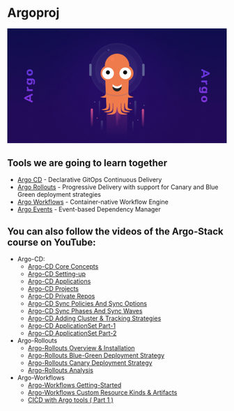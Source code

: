 # Argoproj
![Argo Image](argo.jpg)

## Tools we are going to learn together
* [Argo CD](https://github.com/argoproj/argo-cd) - Declarative GitOps Continuous Delivery
* [Argo Rollouts](https://github.com/argoproj/argo-rollouts) - Progressive Delivery with support for Canary and Blue Green deployment strategies
* [Argo Workflows](https://github.com/argoproj/argo-workflows) - Container-native Workflow Engine
* [Argo Events](https://github.com/argoproj/argo-events) - Event-based Dependency Manager


## You can also follow the videos of the Argo-Stack course on YouTube:
  - Argo-CD:
     - [Argo-CD Core Concepts](https://www.youtube.com/watch?v=T-ERIOb_3z0&list=PLYrn63eEqAzYttcyB6On1oH35O5rxgDt4)
     - [Argo-CD Setting-up](https://www.youtube.com/watch?v=pVnk9utUit8&list=PLYrn63eEqAzYttcyB6On1oH35O5rxgDt4&index=2)
     - [Argo-CD Applications](https://www.youtube.com/watch?v=3tzMmhvD6p0&list=PLYrn63eEqAzYttcyB6On1oH35O5rxgDt4&index=3)
     - [Argo-CD Projects](https://www.youtube.com/watch?v=VT4NTt5rUew&list=PLYrn63eEqAzYttcyB6On1oH35O5rxgDt4&index=4)
     - [Argo-CD Private Repos](https://www.youtube.com/watch?v=SsewuwHuA08&list=PLYrn63eEqAzYttcyB6On1oH35O5rxgDt4&index=5)
     - [Argo-CD Sync Policies And Sync Options](https://www.youtube.com/watch?v=XU08NQH11-Q&list=PLYrn63eEqAzYttcyB6On1oH35O5rxgDt4&index=6)
     - [Argo-CD Sync Phases And Sync Waves](https://www.youtube.com/watch?v=nXx-Y3Vbn_0&list=PLYrn63eEqAzYttcyB6On1oH35O5rxgDt4&index=7)
     - [Argo-CD Adding Cluster & Tracking Strategies](https://www.youtube.com/watch?v=dBpauFPL64A&list=PLYrn63eEqAzYttcyB6On1oH35O5rxgDt4&index=8)
     - [Argo-CD ApplicationSet Part-1](https://www.youtube.com/watch?v=LoFazAmwWOw&list=PLYrn63eEqAzYttcyB6On1oH35O5rxgDt4&index=9)
     - [Argo-CD ApplicationSet Part-2](https://www.youtube.com/watch?v=yT3w2iig9MI&list=PLYrn63eEqAzYttcyB6On1oH35O5rxgDt4&index=10)
  - Argo-Rollouts
     - [Argo-Rollouts Overview & Installation](https://www.youtube.com/watch?v=hgEVcHhBwPw&list=PLYrn63eEqAzYttcyB6On1oH35O5rxgDt4&index=11)
     - [Argo-Rollouts Blue-Green Deployment Strategy](https://www.youtube.com/watch?v=q1pMzZE8Ugw&list=PLYrn63eEqAzYttcyB6On1oH35O5rxgDt4&index=12)
     - [Argo-Rollouts Canary Deployment Strategy](https://www.youtube.com/watch?v=MY4E8TgQ5Gs&list=PLYrn63eEqAzYttcyB6On1oH35O5rxgDt4&index=13)
     - [Argo-Rollouts Analysis](https://www.youtube.com/watch?v=qbHv3riNN0g&list=PLYrn63eEqAzYttcyB6On1oH35O5rxgDt4&index=15)
  - Argo-Workflows
     - [Argo-Workflows Getting-Started](https://www.youtube.com/watch?v=UgpVX5Sn5OI&list=PLYrn63eEqAzYttcyB6On1oH35O5rxgDt4&index=14)
     - [Argo-Workflows Custom Resource Kinds & Artifacts](https://www.youtube.com/watch?v=ugB7v5WadGY&list=PLYrn63eEqAzYttcyB6On1oH35O5rxgDt4&index=16)
     - [CICD with Argo tools ( Part 1 )](https://www.youtube.com/watch?v=WxLqz9TyRSc&list=PLYrn63eEqAzYttcyB6On1oH35O5rxgDt4&index=17)

